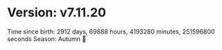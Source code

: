 # Version: v7.11.20
Time since birth: 2912 days, 69888 hours, 4193280 minutes, 251596800 seconds
Season: Autumn 🍁
